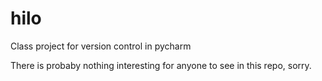 # hilo
Class project for version control in pycharm

There is probaby nothing interesting for anyone to see in this repo, sorry.
